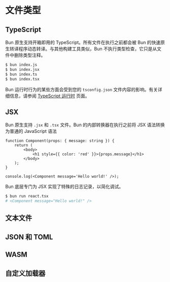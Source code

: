 # 文件类型

## TypeScript

Bun 原生支持开箱即用的 TypeScript。所有文件在执行之前都会被 Bun 的快速原生转译程序动态转译。与其他构建工具类似，Bun 不执行类型检查，它只是从文件中删除类型注释。

```sh
$ bun index.js
$ bun index.jsx
$ bun index.ts
$ bun index.tsx

```

Bun 运行时行为的某些方面会受到您的 `tsconfig.json` 文件内容的影响。有关详细信息，请参阅 [TypeScript 运行时](/docs/runtime/typescript) 页面。

## JSX

Bun 原生支持 `.jsx` 和 `.tsx` 文件。Bun 的内部转换器在执行之前将 JSX 语法转换为普通的 JavaScript 语法

```tsx
function Component(props: { message: string }) {
	return (
		<body>
			<h1 style={{ color: 'red' }}>{props.message}</h1>
		</body>
	);
}

console.log(<Component message='Hello world!' />);
```

Bun 底层专门为 JSX 实现了特殊的日志记录，以简化调试。

```sh
$ bun run react.tsx
# <Component message="Hello world!" />
```

## 文本文件

## JSON 和 TOML

## WASM

## 自定义加载器
